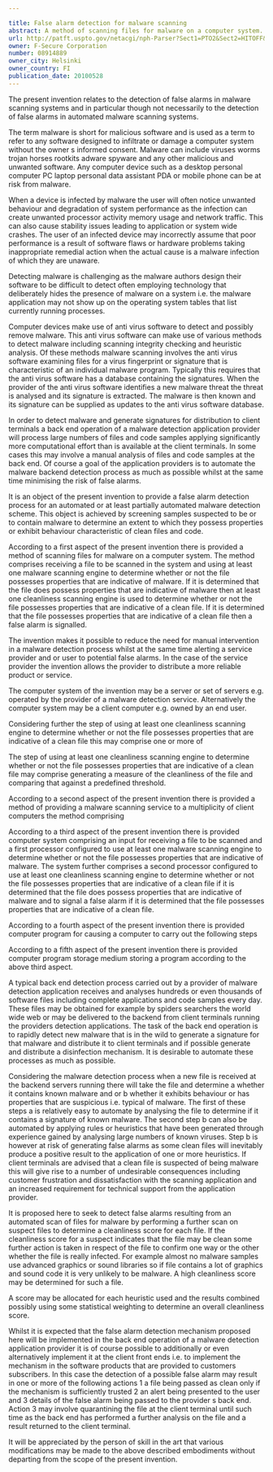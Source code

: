 ```yaml
---

title: False alarm detection for malware scanning
abstract: A method of scanning files for malware on a computer system. The method includes receiving a file to be scanned in the system, and using at least one malware scanning engine to determine whether or not the file possesses properties that are indicative of malware. If it is determined that the file does possess properties that are indicative of malware, then at least one cleanliness scanning engine is used to determine whether or not the file possesses properties that are indicative of a clean file. If it is determined that the file possesses properties that are indicative of a clean file, then a false alarm is signalled.
url: http://patft.uspto.gov/netacgi/nph-Parser?Sect1=PTO2&Sect2=HITOFF&p=1&u=%2Fnetahtml%2FPTO%2Fsearch-adv.htm&r=1&f=G&l=50&d=PALL&S1=08914889&OS=08914889&RS=08914889
owner: F-Secure Corporation
number: 08914889
owner_city: Helsinki
owner_country: FI
publication_date: 20100528
---
```

The present invention relates to the detection of false alarms in malware scanning systems and in particular though not necessarily to the detection of false alarms in automated malware scanning systems.

The term malware is short for malicious software and is used as a term to refer to any software designed to infiltrate or damage a computer system without the owner s informed consent. Malware can include viruses worms trojan horses rootkits adware spyware and any other malicious and unwanted software. Any computer device such as a desktop personal computer PC laptop personal data assistant PDA or mobile phone can be at risk from malware.

When a device is infected by malware the user will often notice unwanted behaviour and degradation of system performance as the infection can create unwanted processor activity memory usage and network traffic. This can also cause stability issues leading to application or system wide crashes. The user of an infected device may incorrectly assume that poor performance is a result of software flaws or hardware problems taking inappropriate remedial action when the actual cause is a malware infection of which they are unaware.

Detecting malware is challenging as the malware authors design their software to be difficult to detect often employing technology that deliberately hides the presence of malware on a system i.e. the malware application may not show up on the operating system tables that list currently running processes.

Computer devices make use of anti virus software to detect and possibly remove malware. This anti virus software can make use of various methods to detect malware including scanning integrity checking and heuristic analysis. Of these methods malware scanning involves the anti virus software examining files for a virus fingerprint or signature that is characteristic of an individual malware program. Typically this requires that the anti virus software has a database containing the signatures. When the provider of the anti virus software identifies a new malware threat the threat is analysed and its signature is extracted. The malware is then known and its signature can be supplied as updates to the anti virus software database.

In order to detect malware and generate signatures for distribution to client terminals a back end operation of a malware detection application provider will process large numbers of files and code samples applying significantly more computational effort than is available at the client terminals. In some cases this may involve a manual analysis of files and code samples at the back end. Of course a goal of the application providers is to automate the malware backend detection process as much as possible whilst at the same time minimising the risk of false alarms.

It is an object of the present invention to provide a false alarm detection process for an automated or at least partially automated malware detection scheme. This object is achieved by screening samples suspected to be or to contain malware to determine an extent to which they possess properties or exhibit behaviour characteristic of clean files and code.

According to a first aspect of the present invention there is provided a method of scanning files for malware on a computer system. The method comprises receiving a file to be scanned in the system and using at least one malware scanning engine to determine whether or not the file possesses properties that are indicative of malware. If it is determined that the file does possess properties that are indicative of malware then at least one cleanliness scanning engine is used to determine whether or not the file possesses properties that are indicative of a clean file. If it is determined that the file possesses properties that are indicative of a clean file then a false alarm is signalled.

The invention makes it possible to reduce the need for manual intervention in a malware detection process whilst at the same time alerting a service provider and or user to potential false alarms. In the case of the service provider the invention allows the provider to distribute a more reliable product or service.

The computer system of the invention may be a server or set of servers e.g. operated by the provider of a malware detection service. Alternatively the computer system may be a client computer e.g. owned by an end user.

Considering further the step of using at least one cleanliness scanning engine to determine whether or not the file possesses properties that are indicative of a clean file this may comprise one or more of 

The step of using at least one cleanliness scanning engine to determine whether or not the file possesses properties that are indicative of a clean file may comprise generating a measure of the cleanliness of the file and comparing that against a predefined threshold.

According to a second aspect of the present invention there is provided a method of providing a malware scanning service to a multiplicity of client computers the method comprising 

According to a third aspect of the present invention there is provided computer system comprising an input for receiving a file to be scanned and a first processor configured to use at least one malware scanning engine to determine whether or not the file possesses properties that are indicative of malware. The system further comprises a second processor configured to use at least one cleanliness scanning engine to determine whether or not the file possesses properties that are indicative of a clean file if it is determined that the file does possess properties that are indicative of malware and to signal a false alarm if it is determined that the file possesses properties that are indicative of a clean file.

According to a fourth aspect of the present invention there is provided computer program for causing a computer to carry out the following steps 

According to a fifth aspect of the present invention there is provided computer program storage medium storing a program according to the above third aspect.

A typical back end detection process carried out by a provider of malware detection application receives and analyses hundreds or even thousands of software files including complete applications and code samples every day. These files may be obtained for example by spiders searchers the world wide web or may be delivered to the backend from client terminals running the providers detection applications. The task of the back end operation is to rapidly detect new malware that is in the wild to generate a signature for that malware and distribute it to client terminals and if possible generate and distribute a disinfection mechanism. It is desirable to automate these processes as much as possible.

Considering the malware detection process when a new file is received at the backend servers running there will take the file and determine a whether it contains known malware and or b whether it exhibits behaviour or has properties that are suspicious i.e. typical of malware. The first of these steps a is relatively easy to automate by analysing the file to determine if it contains a signature of known malware. The second step b can also be automated by applying rules or heuristics that have been generated through experience gained by analysing large numbers of known viruses. Step b is however at risk of generating false alarms as some clean files will inevitably produce a positive result to the application of one or more heuristics. If client terminals are advised that a clean file is suspected of being malware this will give rise to a number of undesirable consequences including customer frustration and dissatisfaction with the scanning application and an increased requirement for technical support from the application provider.

It is proposed here to seek to detect false alarms resulting from an automated scan of files for malware by performing a further scan on suspect files to determine a cleanliness score for each file. If the cleanliness score for a suspect indicates that the file may be clean some further action is taken in respect of the file to confirm one way or the other whether the file is really infected. For example almost no malware samples use advanced graphics or sound libraries so if file contains a lot of graphics and sound code it is very unlikely to be malware. A high cleanliness score may be determined for such a file.

A score may be allocated for each heuristic used and the results combined possibly using some statistical weighting to determine an overall cleanliness score.

Whilst it is expected that the false alarm detection mechanism proposed here will be implemented in the back end operation of a malware detection application provider it is of course possible to additionally or even alternatively implement it at the client front ends i.e. to implement the mechanism in the software products that are provided to customers subscribers. In this case the detection of a possible false alarm may result in one or more of the following actions 1 a file being passed as clean only if the mechanism is sufficiently trusted 2 an alert being presented to the user and 3 details of the false alarm being passed to the provider s back end. Action 3 may involve quarantining the file at the client terminal until such time as the back end has performed a further analysis on the file and a result returned to the client terminal.

It will be appreciated by the person of skill in the art that various modifications may be made to the above described embodiments without departing from the scope of the present invention.

